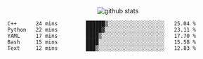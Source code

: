 <!-- <h1 align="center">Hello 👋 </h3> -->

<p align="center">
  <img src="https://github-readme-stats.vercel.app/api?username=syeehyn&hide=stars,prs,issues,contribs&count_private=true&hide_title=true" alt="github stats" />
</p>

<!--START_SECTION:waka-->
```text
C++      24 mins         ██████▒░░░░░░░░░░░░░░░░░░   25.04 % 
Python   22 mins         █████▓░░░░░░░░░░░░░░░░░░░   23.11 % 
YAML     17 mins         ████▒░░░░░░░░░░░░░░░░░░░░   17.70 % 
Bash     15 mins         ████░░░░░░░░░░░░░░░░░░░░░   15.58 % 
Text     12 mins         ███▒░░░░░░░░░░░░░░░░░░░░░   12.83 % 
```
<!--END_SECTION:waka-->
